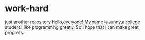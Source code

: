 # work-hard
just another repository
Hello,everyone! My name is sunny,a college student.I like programming greatly.
So I hope that I can make great progress. 
